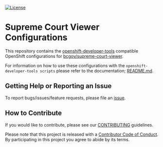 [![License](https://img.shields.io/badge/License-Apache%202.0-blue.svg)](LICENSE)

# Supreme Court Viewer Configurations

This repository contains the [openshift-developer-tools](https://github.com/BCDevOps/openshift-developer-tools/tree/master/bin) compatible OpenShift configurations for [bcgov/supreme-court-viewer](https://github.com/bcgov/supreme-court-viewer).

For information on how to use these configurations with the `openshift-developer-tools scripts` please refer to the documentation; [README.md](https://github.com/BCDevOps/openshift-developer-tools/blob/master/bin/README.md).

## Getting Help or Reporting an Issue

To report bugs/issues/feature requests, please file an [issue](../../issues).

## How to Contribute

If you would like to contribute, please see our [CONTRIBUTING](./CONTRIBUTING.md) guidelines.

Please note that this project is released with a [Contributor Code of Conduct](./CODE_OF_CONDUCT.md). 
By participating in this project you agree to abide by its terms.